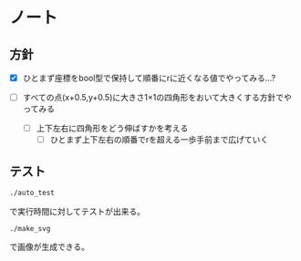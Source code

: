 # ノート

## 方針

- [x] ひとまず座標をbool型で保持して順番にrに近くなる値でやってみる…?

- [ ] すべての点(x+0.5,y+0.5)に大きさ1×1の四角形をおいて大きくする方針でやってみる
  - [ ] 上下左右に四角形をどう伸ばすかを考える
    - [ ] ひとまず上下左右の順番でrを超える一歩手前まで広げていく

## テスト

```bash
./auto_test
```

で実行時間に対してテストが出来る。

```
./make_svg
```

で画像が生成できる。


